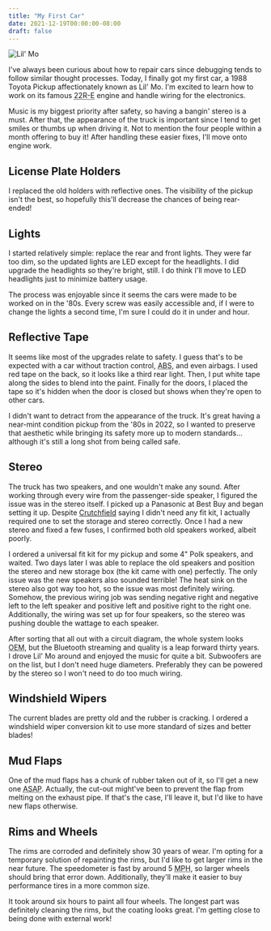 ```yaml
---
title: "My First Car"
date: 2021-12-19T00:00:00-08:00
draft: false
---
```


![Lil' Mo](images/truck.webp)

I've always been curious about how to repair cars since debugging tends to follow similar thought processes. Today, I finally got my first car, a 1988 Toyota Pickup affectionately known as Lil' Mo. I'm excited to learn how to work on its famous <abbr title="Toyota 22 R Family - Electronic Fuel Injection">22R-E</abbr> engine and handle wiring for the electronics.

Music is my biggest priority after safety, so having a bangin' stereo is a must. After that, the appearance of the truck is important since I tend to get smiles or thumbs up when driving it. Not to mention the four people within a month offering to buy it! After handling these easier fixes, I'll move onto engine work.

## License Plate Holders

I replaced the old holders with reflective ones. The visibility of the pickup isn't the best, so hopefully this'll decrease the chances of being rear-ended!

## Lights

I started relatively simple: replace the rear and front lights. They were far too dim, so the updated lights are LED except for the headlights. I did upgrade the headlights so they're bright, still. I do think I'll move to LED headlights just to minimize battery usage.

The process was enjoyable since it seems the cars were made to be worked on in the '80s. Every screw was easily accessible and, if I were to change the lights a second time, I'm sure I could do it in under and hour.

## Reflective Tape

It seems like most of the upgrades relate to safety. I guess that's to be expected with a car without traction control, <abbr title="Anti-Lock Braking System">ABS</abbr>, and even airbags. I used red tape on the back, so it looks like a third rear light. Then, I put white tape along the sides to blend into the paint. Finally for the doors, I placed the tape so it's hidden when the door is closed but shows when they're open to other cars.

I didn't want to detract from the appearance of the truck. It's great having a near-mint condition pickup from the '80s in 2022, so I wanted to preserve that aesthetic while bringing its safety more up to modern standards… although it's still a long shot from being called safe.

## Stereo

The truck has two speakers, and one wouldn't make any sound. After working through every wire from the passenger-side speaker, I figured the issue was in the stereo itself. I picked up a Panasonic at Best Buy and began setting it up. Despite [Crutchfield](https://www.crutchfield.com/car/outfitmycar/mycar.aspx) saying I didn't need any fit kit, I actually required one to set the storage and stereo correctly. Once I had a new stereo and fixed a few fuses, I confirmed both old speakers worked, albeit poorly.

I ordered a universal fit kit for my pickup and some 4" Polk speakers, and waited. Two days later I was able to replace the old speakers and position the stereo and new storage box (the kit came with one) perfectly. The only issue was the new speakers also sounded terrible! The heat sink on the stereo also got way too hot, so the issue was most definitely wiring. Somehow, the previous wiring job was sending negative right and negative left to the left speaker and positive left and positive right to the right one. Additionally, the wiring was set up for four speakers, so the stereo was pushing double the wattage to each speaker.

After sorting that all out with a circuit diagram, the whole system looks <abbr title="Original Equipment Manufacturer">OEM</abbr>, but the Bluetooth streaming and quality is a leap forward thirty years. I drove Lil' Mo around and enjoyed the music for quite a bit. Subwoofers are on the list, but I don't need huge diameters. Preferably they can be powered by the stereo so I won't need to do too much wiring.

## Windshield Wipers

The current blades are pretty old and the rubber is cracking. I ordered a windshield wiper conversion kit to use more standard of sizes and better blades!

## Mud Flaps

One of the mud flaps has a chunk of rubber taken out of it, so I'll get a new one <abbr title="As Soon As Possible">ASAP</abbr>. Actually, the cut-out might've been to prevent the flap from melting on the exhaust pipe. If that's the case, I'll leave it, but I'd like to have new flaps otherwise.

## Rims and Wheels

The rims are corroded and definitely show 30 years of wear. I'm opting for a temporary solution of repainting the rims, but I'd like to get larger rims in the near future. The speedometer is fast by around 5 <abbr title="Miles Per Hour">MPH</abbr>, so larger wheels should bring that error down. Additionally, they'll make it easier to buy performance tires in a more common size.

It took around six hours to paint all four wheels. The longest part was definitely cleaning the rims, but the coating looks great. I'm getting close to being done with external work!
